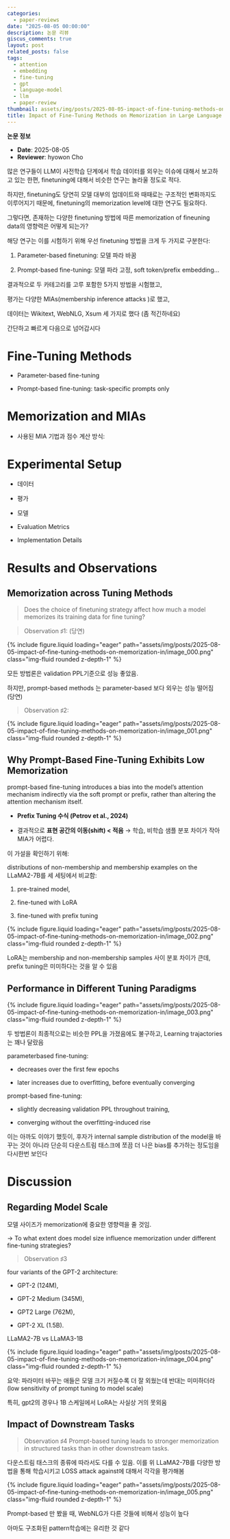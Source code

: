 ```yaml
---
categories:
  - paper-reviews
date: "2025-08-05 00:00:00"
description: 논문 리뷰
giscus_comments: true
layout: post
related_posts: false
tags:
  - attention
  - embedding
  - fine-tuning
  - gpt
  - language-model
  - llm
  - paper-review
thumbnail: assets/img/posts/2025-08-05-impact-of-fine-tuning-methods-on-memorization-in/thumbnail.jpg
title: Impact of Fine-Tuning Methods on Memorization in Large Language Models
---
```


**논문 정보**

- **Date**: 2025-08-05
- **Reviewer**: hyowon Cho

많은 연구들이 LLM이 사전학습 단계에서 학습 데이터를 외우는 이슈에 대해서 보고하고 있는 한편, finetuning에 대해서 비슷한 연구는 놀라울 정도로 적다.

하지만, finetuning도 당연히 모델 대부의 업데이트와 때때로는 구조적인 변화까지도 이루어지기 때문에, finetuning의 memorization level에 대한 연구도 필요하다.

그렇다면, 존재하는 다양한 finetuning 방법에 따른 memorization of fineuning data의 영향력은 어떻게 되는가?

해당 연구는 이를 시험하기 위해 우선 finetuning 방법을 크게 두 가지로 구분한다:

1. Parameter-based finetuning: 모델 파라 바꿈

1. Prompt-based fine-tuning: 모델 파라 고정, soft token/prefix embedding…

결과적으로 두 카테고리를 고루 포함한 5가지 방법을 시험했고,

평가는 다양한 MIAs(membership inference attacks )로 했고,

데이터는 Wikitext, WebNLG, Xsum 세 가지로 했다 (좀 적긴하네요)

간단하고 빠르게 다음으로 넘어갑시다

# Fine-Tuning Methods

- Parameter-based fine-tuning

- Prompt-based fine-tuning: task-specific prompts only

# Memorization and MIAs

- 사용된 MIA 기법과 점수 계산 방식:

# Experimental Setup

- 데이터

- 평가

- 모델

- Evaluation Metrics

- Implementation Details

# Results and Observations

## Memorization across Tuning Methods

> Does the choice of finetuning strategy affect how much a model memorizes its training data for fine tuning?

> Observation ♯1: (당연)

{% include figure.liquid loading="eager" path="assets/img/posts/2025-08-05-impact-of-fine-tuning-methods-on-memorization-in/image_000.png" class="img-fluid rounded z-depth-1" %}

모든 방법론은 validation PPL기준으로 성능 좋았음.

하지만, prompt-based methods 는 parameter-based 보다 외우는 성능 떨어짐 (당연)

> Observation ♯2:

{% include figure.liquid loading="eager" path="assets/img/posts/2025-08-05-impact-of-fine-tuning-methods-on-memorization-in/image_001.png" class="img-fluid rounded z-depth-1" %}

## Why Prompt-Based Fine-Tuning Exhibits Low Memorization

prompt-based fine-tuning introduces a bias into the model’s attention mechanism indirectly via
the soft prompt or prefix, rather than altering the attention mechanism itself.

- **Prefix Tuning 수식 (Petrov et al., 2024)**

- 결과적으로 **표현 공간의 이동(shift) < 적음** → 학습, 비학습 샘플 분포 차이가 작아 MIA가 어렵다.

이 가설을 확인하기 위해:

distributions of non-membership and membership examples on the LLaMA2-7B를 세 세팅에서 비교함:

1. pre-trained model,

1. fine-tuned with LoRA

1. fine-tuned with prefix tuning

{% include figure.liquid loading="eager" path="assets/img/posts/2025-08-05-impact-of-fine-tuning-methods-on-memorization-in/image_002.png" class="img-fluid rounded z-depth-1" %}

LoRA는 membership and non-membership samples 사이 분포 차이가 큰데, prefix tuning은 미미하다는 것을 알 수 있음

## Performance in Different Tuning Paradigms

{% include figure.liquid loading="eager" path="assets/img/posts/2025-08-05-impact-of-fine-tuning-methods-on-memorization-in/image_003.png" class="img-fluid rounded z-depth-1" %}

두 방법론이 최종적으로는 비슷한 PPL을 가졌음에도 불구하고, Learning trajactories는 꽤나 달랐음

parameterbased fine-tuning:

- decreases over the first few epochs

- later increases due to overfitting, before eventually converging

prompt-based fine-tuning:

- slightly decreasing validation PPL throughout training,

- converging without the overfitting-induced rise

이는 아까도 이야기 했듯이, 후자가 internal sample distribution of the model을 바꾸는 것이 아니라 단순히 다운스트림 태스크에 쪼끔 더 나은 bias를 추가하는 정도임을 다시한번 보인다

# Discussion

## Regarding Model Scale

모델 사이즈가 memorization에 중요한 영향력을 줄 것임.

→ To what extent does model size influence memorization under different fine-tuning strategies?

> Observation ♯3

four variants of the GPT-2 architecture:

- GPT-2 (124M),

- GPT-2 Medium (345M),

- GPT2 Large (762M),

- GPT-2 XL (1.5B).

LLaMA2-7B vs LLaMA3-1B

{% include figure.liquid loading="eager" path="assets/img/posts/2025-08-05-impact-of-fine-tuning-methods-on-memorization-in/image_004.png" class="img-fluid rounded z-depth-1" %}

요약: 파라미터 바꾸는 애들은 모델 크기 커질수록 더 잘 외웠는데 반대는 미미하더라 (low sensitivity of prompt tuning to model scale)

특히, gpt2의 경우나 1B 스케일에서 LoRA는 사실상 거의 못외움

## Impact of Downstream Tasks

> Observation ♯4
> Prompt-based tuning leads to stronger memorization in structured tasks than in other downstream tasks.

다운스트림 태스크의 종류에 따라서도 다를 수 있음. 이를 위 LLaMA2-7B를 다양한 방법을 통해 학습시키고 LOSS attack against에 대해서 각각을 평가해봄

{% include figure.liquid loading="eager" path="assets/img/posts/2025-08-05-impact-of-fine-tuning-methods-on-memorization-in/image_005.png" class="img-fluid rounded z-depth-1" %}

Prompt-based 만 봤을 때, WebNLG가 다른 것들에 비해서 성능이 높다

아마도 구조화된 pattern학습에는 유리한 것 같다
